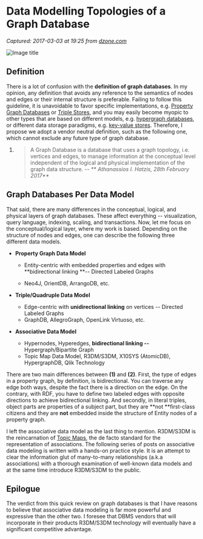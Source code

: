 # Data Modelling Topologies of a Graph Database

_Captured: 2017-03-03 at 19:25 from [dzone.com](https://dzone.com/articles/data-modelling-topologies-of-a-graph-database?edition=273883&utm_source=Daily%20Digest&utm_medium=email&utm_campaign=dd%202017-03-03)_

![Image title](https://dzone.com/storage/temp/4478941-network-topology.jpg)

## Definition

There is a lot of confusion with the **definition of graph databases**. In my opinion, any definition that avoids any reference to the semantics of nodes and edges or their internal structure is preferable. Failing to follow this guideline, it is unavoidable to favor specific implementations, e.g. [Property Graph Databases](http://neo4j.com/developer/graph-database/) or [Triple Stores](http://en.wikipedia.org/wiki/Triplestore), and you may easily become myopic to other types that are based on different models, e.g. [hypergraph databases](http://hypergraphdb.org/), or different data storage paradigms, e.g. [key-value stores](http://en.wikipedia.org/wiki/Key-value_database). Therefore, I propose we adopt a vendor neutral definition, such as the following one, which cannot exclude any future type of graph database.

  1. > A Graph Database is a database that uses a graph topology, i.e. vertices and edges, to manage information at the conceptual level independent of the logical and physical implementation of the graph data structure. -- _** Athanassios I. Hatzis, 28th February 2017**_

## Graph Databases Per Data Model

That said, there are many differences in the conceptual, logical, and physical layers of graph databases. These affect everything -- visualization, query language, indexing, scaling, and transactions. Now, let me focus on the conceptual/logical layer, where my work is based. Depending on the structure of nodes and edges, one can describe the following three different data models.

  * **Property Graph Data Model**

    * Entity-centric with embedded properties and edges with **bidirectional linking **-- Directed Labeled Graphs

    * Neo4J, OrientDB, ArrangoDB, etc.

  * **Triple/Quadruple Data Model**
    * Edge-centric with **unidirectional linking** on vertices -- Directed Labeled Graphs
    * GraphDB, AllegroGraph, OpenLink Virtuoso, etc.
  * **Associative Data Model**
    * Hypernodes, Hyperedges, **bidirectional linking --** Hypergraph/Bipartite Graph
    * Topic Map Data Model, R3DM/S3DM, X10SYS (AtomicDB), HypergraphDB, Qlik Technology

There are two main differences between **(1)** and **(2)**. First, the type of edges in a property graph, by definition, is bidirectional. You can traverse any edge both ways, despite the fact there is a direction on the edge. On the contrary, with RDF, you have to define two labeled edges with opposite directions to achieve bidirectional linking. And secondly, in literal triples, object parts are properties of a subject part, but they are **not **first-class citizens and they are **not** embedded inside the structure of Entity nodes of a property graph.

I left the associative data model as the last thing to mention. R3DM/S3DM is the reincarnation of [Topic Maps](https://en.wikipedia.org/wiki/Topic_Maps), the de facto standard for the representation of associations. The following series of posts on associative data modeling is written with a hands-on practice style. It is an attempt to clear the information glut of many-to-many relationships (a.k.a associations) with a thorough examination of well-known data models and at the same time introduce R3DM/S3DM to the public.

## Epilogue

The verdict from this quick review on graph databases is that I have reasons to believe that associative data modeling is far more powerful and expressive than the other two. I foresee that DBMS vendors that will incorporate in their products R3DM/S3DM technology will eventually have a significant competitive advantage.
